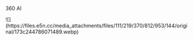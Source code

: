 <p>360 AI</p>
![](https://files.e5n.cc/media_attachments/files/111/219/370/812/953/144/original/173c244786071489.webp)